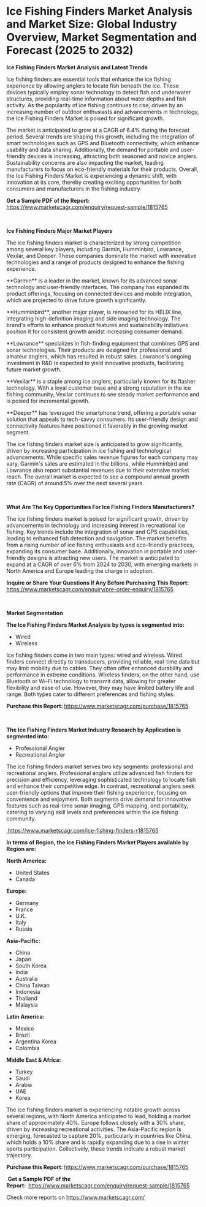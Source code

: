 <p><h1>Ice Fishing Finders Market Analysis and Market Size: Global Industry Overview, Market Segmentation and Forecast (2025 to 2032)</h1></p><p><strong>Ice Fishing Finders Market Analysis and Latest Trends</strong></p>
<p><p>Ice fishing finders are essential tools that enhance the ice fishing experience by allowing anglers to locate fish beneath the ice. These devices typically employ sonar technology to detect fish and underwater structures, providing real-time information about water depths and fish activity. As the popularity of ice fishing continues to rise, driven by an increasing number of outdoor enthusiasts and advancements in technology, the Ice Fishing Finders Market is poised for significant growth.</p><p>The market is anticipated to grow at a CAGR of 6.4% during the forecast period. Several trends are shaping this growth, including the integration of smart technologies such as GPS and Bluetooth connectivity, which enhance usability and data sharing. Additionally, the demand for portable and user-friendly devices is increasing, attracting both seasoned and novice anglers. Sustainability concerns are also impacting the market, leading manufacturers to focus on eco-friendly materials for their products. Overall, the Ice Fishing Finders Market is experiencing a dynamic shift, with innovation at its core, thereby creating exciting opportunities for both consumers and manufacturers in the fishing industry.</p></p>
<p><strong>Get a Sample PDF of the Report:&nbsp;</strong> <a href="https://www.marketscagr.com/enquiry/request-sample/1815765?utm_campaign=2265&utm_medium=2&utm_source=Github&utm_content=ia&utm_term=19022025&utm_id=ice-fishing-finders">https://www.marketscagr.com/enquiry/request-sample/1815765</a></p>
<p>&nbsp;</p>
<p><strong>Ice Fishing Finders Major Market Players</strong></p>
<p><p>The ice fishing finders market is characterized by strong competition among several key players, including Garmin, Humminbird, Lowrance, Vexilar, and Deeper. These companies dominate the market with innovative technologies and a range of products designed to enhance the fishing experience.</p><p>**Garmin** is a leader in the market, known for its advanced sonar technology and user-friendly interfaces. The company has expanded its product offerings, focusing on connected devices and mobile integration, which are projected to drive future growth significantly.</p><p>**Humminbird**, another major player, is renowned for its HELIX line, integrating high-definition imaging and side imaging technology. The brand's efforts to enhance product features and sustainability initiatives position it for consistent growth amidst increasing consumer demand.</p><p>**Lowrance** specializes in fish-finding equipment that combines GPS and sonar technologies. Their products are designed for professional and amateur anglers, which has resulted in robust sales. Lowrance's ongoing investment in R&D is expected to yield innovative products, facilitating future market growth.</p><p>**Vexilar** is a staple among ice anglers, particularly known for its flasher technology. With a loyal customer base and a strong reputation in the ice fishing community, Vexilar continues to see steady market performance and is poised for incremental growth.</p><p>**Deeper** has leveraged the smartphone trend, offering a portable sonar solution that appeals to tech-savvy consumers. Its user-friendly design and connectivity features have positioned it favorably in the growing market segment.</p><p>The ice fishing finders market size is anticipated to grow significantly, driven by increasing participation in ice fishing and technological advancements. While specific sales revenue figures for each company may vary, Garmin's sales are estimated in the billions, while Humminbird and Lowrance also report substantial revenues due to their extensive market reach. The overall market is expected to see a compound annual growth rate (CAGR) of around 5% over the next several years.</p></p>
<p>&nbsp;</p>
<p><strong>What Are The Key Opportunities For Ice Fishing Finders Manufacturers?</strong></p>
<p><p>The ice fishing finders market is poised for significant growth, driven by advancements in technology and increasing interest in recreational ice fishing. Key trends include the integration of sonar and GPS capabilities, leading to enhanced fish detection and navigation. The market benefits from a rising number of ice fishing enthusiasts and eco-friendly practices, expanding its consumer base. Additionally, innovation in portable and user-friendly designs is attracting new users. The market is anticipated to expand at a CAGR of over 6% from 2024 to 2030, with emerging markets in North America and Europe leading the charge in adoption.</p></p>
<p><strong>Inquire or Share Your Questions If Any Before Purchasing This Report:</strong> <a href="https://www.marketscagr.com/enquiry/pre-order-enquiry/1815765?utm_campaign=2265&utm_medium=2&utm_source=Github&utm_content=ia&utm_term=19022025&utm_id=ice-fishing-finders">https://www.marketscagr.com/enquiry/pre-order-enquiry/1815765</a></p>
<p>&nbsp;</p>
<p><strong>Market Segmentation</strong></p>
<p><strong>The Ice Fishing Finders Market Analysis by types is segmented into:</strong></p>
<p><ul><li>Wired</li><li>Wireless</li></ul></p>
<p><p>Ice fishing finders come in two main types: wired and wireless. Wired finders connect directly to transducers, providing reliable, real-time data but may limit mobility due to cables. They often offer enhanced durability and performance in extreme conditions. Wireless finders, on the other hand, use Bluetooth or Wi-Fi technology to transmit data, allowing for greater flexibility and ease of use. However, they may have limited battery life and range. Both types cater to different preferences and fishing styles.</p></p>
<p><strong>Purchase this Report:&nbsp;</strong><a href="https://www.marketscagr.com/purchase/1815765?utm_campaign=2265&utm_medium=2&utm_source=Github&utm_content=ia&utm_term=19022025&utm_id=ice-fishing-finders">https://www.marketscagr.com/purchase/1815765</a></p>
<p>&nbsp;</p>
<p><strong>The Ice Fishing Finders Market Industry Research by Application is segmented into:</strong></p>
<p><ul><li>Professional Angler</li><li>Recreational Angler</li></ul></p>
<p><p>The ice fishing finders market serves two key segments: professional and recreational anglers. Professional anglers utilize advanced fish finders for precision and efficiency, leveraging sophisticated technology to locate fish and enhance their competitive edge. In contrast, recreational anglers seek user-friendly options that improve their fishing experience, focusing on convenience and enjoyment. Both segments drive demand for innovative features such as real-time sonar imaging, GPS mapping, and portability, catering to varying skill levels and preferences within the ice fishing community.</p></p>
<p><a href="https://www.marketscagr.com/ice-fishing-finders-r1815765?utm_campaign=2265&utm_medium=2&utm_source=Github&utm_content=ia&utm_term=19022025&utm_id=ice-fishing-finders">&nbsp;https://www.marketscagr.com/ice-fishing-finders-r1815765</a></p>
<p><strong>In terms of Region, the Ice Fishing Finders Market Players available by Region are:</strong></p>
<p>
    <p> <strong> North America: </strong>
        <ul>
            <li>United States</li>
            <li>Canada</li>
        </ul>
        </p> 
    <p> <strong> Europe: </strong>
        <ul>
            <li>Germany</li>
            <li>France</li>
            <li>U.K.</li>
            <li>Italy</li>
            <li>Russia</li>
        </ul>
        </p> 
    <p> <strong> Asia-Pacific: </strong>
        <ul>
            <li>China</li>
            <li>Japan</li>
            <li>South Korea</li>
            <li>India</li>
            <li>Australia</li>
            <li>China Taiwan</li>
            <li>Indonesia</li>
            <li>Thailand</li>
            <li>Malaysia</li>
        </ul>
        </p> 
    <p> <strong> Latin America: </strong>
        <ul>
            <li>Mexico</li>
            <li>Brazil</li>
            <li>Argentina Korea</li>
            <li>Colombia</li>
        </ul>
        </p> 
    <p> <strong> Middle East & Africa: </strong>
        <ul>
            <li>Turkey</li>
            <li>Saudi</li>
            <li>Arabia</li>
            <li>UAE</li>
            <li>Korea</li>
        </ul>
    </p>
    </p>
<p><p>The ice fishing finders market is experiencing notable growth across several regions, with North America anticipated to lead, holding a market share of approximately 40%. Europe follows closely with a 30% share, driven by increasing recreational activities. The Asia-Pacific region is emerging, forecasted to capture 20%, particularly in countries like China, which holds a 10% share and is rapidly expanding due to a rise in winter sports participation. Collectively, these trends indicate a robust market trajectory.</p></p>
<p><strong>Purchase this Report: </strong><a href="https://www.marketscagr.com/purchase/1815765?utm_campaign=2265&utm_medium=2&utm_source=Github&utm_content=ia&utm_term=19022025&utm_id=ice-fishing-finders">https://www.marketscagr.com/purchase/1815765</a></p>
<p>&nbsp;<strong>Get a Sample PDF of the Report:&nbsp;&nbsp;</strong><a href="https://www.marketscagr.com/enquiry/request-sample/1815765?utm_campaign=2265&utm_medium=2&utm_source=Github&utm_content=ia&utm_term=19022025&utm_id=ice-fishing-finders">https://www.marketscagr.com/enquiry/request-sample/1815765</a></p>
<p><strong></strong></p>
<p>Check more reports on <a href="https://www.marketscagr.com/?utm_campaign=2265&utm_medium=2&utm_source=Github&utm_content=ia&utm_term=19022025&utm_id=ice-fishing-finders">https://www.marketscagr.com/</a></p>